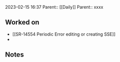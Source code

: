 2023-02-15 16:37
Parent:: [[Daily]] 
Parent:: xxxx





## Worked on

- [[SR-14554 Periodic Error editing or creating SSE]]
- 

## Notes







